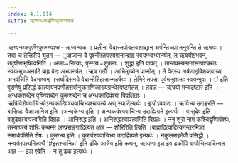 ```yaml
---
index: 4.1.114
sutra: ऋष्यन्धकवृष्णिकुरुभ्यश्च

---
```

_ऋष्यन्धकवृष्णिकुरुभ्यश्च_ - ऋष्यन्धक । प्रलीना वेदास्तपोबलवशाद्यान् अर्षन्ति=प्राप्तनुवन्ति ते ऋषयः । तथा च तैत्तिरीये श्रुतम्  — ॒अजान्ह वै पृश्नींस्तपस्यमानान्ब्राहृ स्वयम्भ्वभ्यानर्षत्, त ऋषयोऽभवन्, तदृषीणामृषित्व॑मिति । अजाः=नित्याः, पृस्नयः=शुक्लाः । शुद्धा इति यावत् । तान्तपस्यमानांस्तपश्चरतः स्वयम्भु=अनादि ब्राहृ वेदः अभ्यानर्षत् ।ऋष गतौ॑ । आभिमुख्येन प्राप्नोत् । ते वेदस्य अर्षणादृषिशब्दवाच्या अभव॑न्निति वेदभाष्यम् ।सर्बादिसमये वेदान्सेतिहासान्महर्षयः । लेभिरे तपसा पूर्वमनुज्ञाताः स्वयम्भुवा । ॑ इति पुराणेषु प्रसिद्धं कात्यायनप्रणीतसर्वानुक्रमणिकाख्यग्रन्थेस्पष्टमेतत् । तदाह — ऋषयो मन्त्रद्रष्टार इति । अन्धकशब्देन वृष्णिशब्देन कुरुशब्देन च अन्धकादिवंश्या विवक्षिताः । ऋषिविशेषवाचिभ्योऽन्धकादिवंश्यवाचिभ्यश्चापत्ये अण् स्यादित्यर्थः । इञोऽपवादः । ऋषिभ्य उदाहरति — बासिष्ठः वैआआमित्र इति ।अन्धकेभ्य इति । अन्धकवंश्यवाचिभ्य उदाह्यियते इत्यर्थः । वासुदेव इति । वसुदेवस्यापत्यमिति विग्रहः । आनिरुद्ध इति । अनिरुद्धस्यापत्यमिति विग्रहः । ननु शूरो नाम कश्चिद्वृष्णिवंश्यः, तस्यापत्यं शौरिः कथम्स अण्प्रसङ्गादित्यत आह — शौरिरिति त्विति ।बाह्वादित्वा॑दित्यनन्तरमिञा समाधेय॑मिति शेषः । कुरुभ्य इति । कुरुवंश्यवाचिभ्य उदाह्यियते इत्यर्थः । नकुलसहदेवौ प्रसिद्धौ । नन्वत्रेरपत्यमित्यर्थे '#इतश्चानिञ' इति ढकि आत्रेय इति कथम्, ऋष्यणा इञ इव ढकोपि बाधौचित्यादित्यत आह — इञ एवेति । न तु ढक इत्यर्थः ।